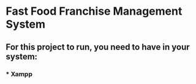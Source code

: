 # Fast Food Franchise Management System
## For this project to run, you need to have in your system:
### * Xampp
